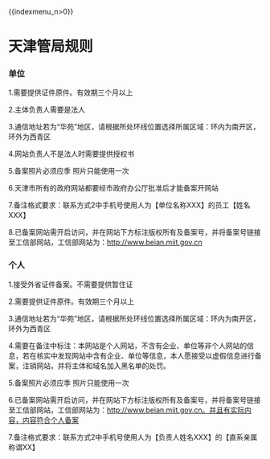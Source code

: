 {{indexmenu_n>0}}

# 天津管局规则

### 单位

1.需要提供证件原件。有效期三个月以上                                                                                                              

2.主体负责人需要是法人                                                                                                                                               

3.通信地址若为“华苑”地区，请根据所处环线位置选择所属区域：环内为南开区，环外为西青区                                                                                         

4.网站负责人不是法人时需要提供授权书                                                                                                                                                                                                                                                                                                                                                                         

5.备案照片必须应季   照片只能使用一次                                                            

6.天津市所有的政府网站都要经市政府办公厅批准后才能备案开网站                                

7.备注格式要求：联系方式2中手机号使用人为【单位名称XXX】的员工【姓名XXX】                                                                                                                 

8.已备案网站需开启访问，并在网站下方标注版权所有及备案号，并将备案号链接至工信部网站，工信部网站为：http://www.beian.miit.gov.cn

### 个人

1.接受外省证件备案。不需要提供暂住证                                                                                     

2.需要提供证件原件。有效期三个月以上                                                                                        

3.通信地址若为“华苑”地区，请根据所处环线位置选择所属区域：环内为南开区，环外为西青区                                                                                                                                                                                                                                                       

4.需要在备注中标注：本网站是个人网站，不含有企业、单位等非个人网站的信息，若在核实中发现网站中含有企业、单位等信息，本人愿接受以虚假信息进行备案，注销网站，并将主体和域名加入黑名单的处罚。                                                                                                    

5.备案照片必须应季   照片只能使用一次                                                                   

6.已备案网站需开启访问，并在网站下方标注版权所有及备案号，并将备案号链接至工信部网站，工信部网站为：http://www.beian.miit.gov.cn。并且有实际内容，内容符合个人备案                                                   

7.备注格式要求：联系方式2中手机号使用人为【负责人姓名XXX】的【直系亲属称谓XX】